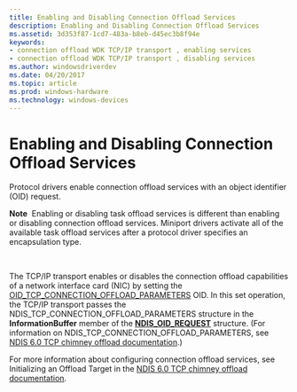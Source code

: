 ```yaml
---
title: Enabling and Disabling Connection Offload Services
description: Enabling and Disabling Connection Offload Services
ms.assetid: 3d353f87-1cd7-483a-b8eb-d45ec3b8f94e
keywords:
- connection offload WDK TCP/IP transport , enabling services
- connection offload WDK TCP/IP transport , disabling services
ms.author: windowsdriverdev
ms.date: 04/20/2017
ms.topic: article
ms.prod: windows-hardware
ms.technology: windows-devices
---
```


# Enabling and Disabling Connection Offload Services





Protocol drivers enable connection offload services with an object identifier (OID) request.

**Note**  Enabling or disabling task offload services is different than enabling or disabling connection offload services. Miniport drivers activate all of the available task offload services after a protocol driver specifies an encapsulation type.

 

The TCP/IP transport enables or disables the connection offload capabilities of a network interface card (NIC) by setting the [OID\_TCP\_CONNECTION\_OFFLOAD\_PARAMETERS](https://msdn.microsoft.com/library/windows/hardware/ff569804) OID. In this set operation, the TCP/IP transport passes the NDIS\_TCP\_CONNECTION\_OFFLOAD\_PARAMETERS structure in the **InformationBuffer** member of the [**NDIS\_OID\_REQUEST**](https://msdn.microsoft.com/library/windows/hardware/ff566710) structure. (For information on NDIS\_TCP\_CONNECTION\_OFFLOAD\_PARAMETERS, see [NDIS 6.0 TCP chimney offload documentation](full-tcp-offload.md).)

For more information about configuring connection offload services, see Initializing an Offload Target in the [NDIS 6.0 TCP chimney offload documentation](full-tcp-offload.md).

 

 





